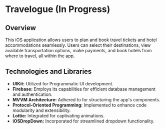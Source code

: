 # Travelogue (In Progress)

## Overview

This iOS application allows users to plan and book travel tickets and hotel accommodations seamlessly. Users can select their destinations, view available transportation options, make payments, and book hotels from where to travel, all within the app.

## Technologies and Libraries

- **UIKit:** Utilized for Programmatic UI development.
- **Firebase:** Employs its capabilities for efficient database management and authentication.
- **MVVM Architecture:** Adhered to for structuring the app's components.
- **Protocol-Oriented Programming:** Implemented to enhance code modularity and extensibility.
- **Lottie:** Integrated for captivating animations.
- **iOSDropDown:** Incorporated for streamlined dropdown functionality.
